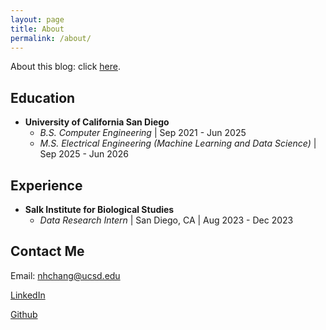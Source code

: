```yaml
---
layout: page
title: About
permalink: /about/
---
```


About this blog: click [here](/2024/05/19/welcome-to-my-blog.md).

## Education
- **University of California San Diego**
    - *B.S. Computer Engineering* \| Sep 2021 - Jun 2025
    - *M.S. Electrical Engineering (Machine Learning and Data Science)* \| Sep 2025 - Jun 2026

## Experience
- **Salk Institute for Biological Studies**
    <!-- - *idk yet* \| London, UK \| idk yet - idk yet -->
    - *Data Research Intern* \| San Diego, CA \| Aug 2023 - Dec 2023

## Contact Me
Email: [nhchang@ucsd.edu](mailto:nhchang@ucsd.edu)

[LinkedIn](https://www.linkedin.com/in/niklas-chang/)

[Github](https://github.com/Niklichang)
